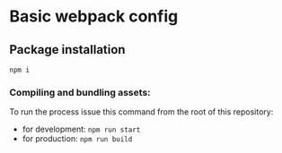 # Basic webpack config

## Package installation

```
npm i
```

### Compiling and bundling assets:

To run the process issue this command from the root of this repository:

* for development: `npm run start`
* for production: `npm run build`
